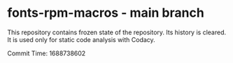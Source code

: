 # fonts-rpm-macros - main branch

This repository contains frozen state of the repository.
Its history is cleared. It is used only for static code
analysis with Codacy.

Commit Time: 1688738602